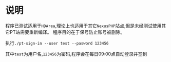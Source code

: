 # 说明
程序已测试适用于`HDArea`,理论上也适用于其它`NexusPHP`站点,但是未经测试使用其它PT站需要重新编译。
程序目的在于保号防止账号被删除。

执行`./pt-sign-in --user test --pasword 123456`

其中`test`为用户名,`123456`为密码,程序会在每日09:00点自动登录并签到
